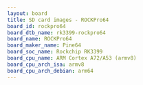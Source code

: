 ```yaml
---
layout: board
title: SD card images - ROCKPro64
board_id: rockpro64
board_dtb_name: rk3399-rockpro64
board_name: ROCKPro64
board_maker_name: Pine64
board_soc_name: Rockchip RK3399
board_cpu_name: ARM Cortex A72/A53 (armv8)
board_cpu_arch_isa: armv8
board_cpu_arch_debian: arm64
---
```

